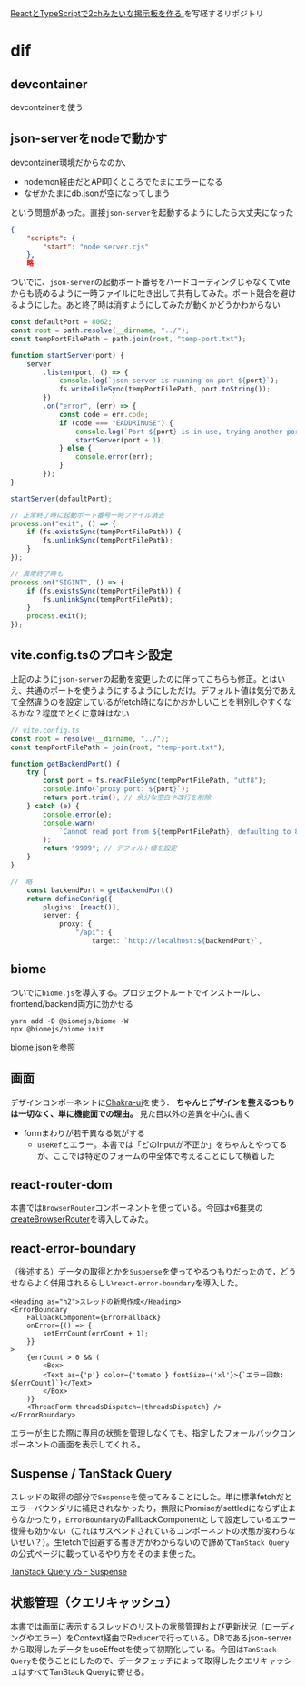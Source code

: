 [ReactとTypeScriptで2chみたいな掲示板を作る ](https://techbookfest.org/product/uGAcppti6jMYVaKZSKjSLS?productVariantID=8Ee4JmqUGuhgD0f6fBzaW5)を写経するリポジトリ

# dif

## devcontainer
devcontainerを使う
## json-serverをnodeで動かす
devcontainer環境だからなのか、

- nodemon経由だとAPI叩くところでたまにエラーになる
- なぜかたまにdb.jsonが空になってしまう

という問題があった。直接`json-server`を起動するようにしたら大丈夫になった

```backend/package.json
{
    "scripts": {
        "start": "node server.cjs"
    },
    略
```

ついでに、`json-server`の起動ポート番号をハードコーディングじゃなくてviteからも読めるように一時ファイルに吐き出して共有してみた。ポート競合を避けるようにした。あと終了時は消すようにしてみたが動くかどうかわからない

```cjs
const defaultPort = 8062;
const root = path.resolve(__dirname, "../");
const tempPortFilePath = path.join(root, "temp-port.txt");

function startServer(port) {
	server
		.listen(port, () => {
			console.log(`json-server is running on port ${port}`);
			fs.writeFileSync(tempPortFilePath, port.toString());
		})
		.on("error", (err) => {
			const code = err.code;
			if (code === "EADDRINUSE") {
				console.log(`Port ${port} is in use, trying another port.`);
				startServer(port + 1);
			} else {
				console.error(err);
			}
		});
}

startServer(defaultPort);

// 正常終了時に起動ポート番号一時ファイル消去
process.on("exit", () => {
	if (fs.existsSync(tempPortFilePath)) {
		fs.unlinkSync(tempPortFilePath);
	}
});

// 異常終了時も
process.on("SIGINT", () => {
	if (fs.existsSync(tempPortFilePath)) {
		fs.unlinkSync(tempPortFilePath);
	}
	process.exit();
});
```

## vite.config.tsのプロキシ設定
上記のように`json-server`の起動を変更したのに伴ってこちらも修正。とはいえ、共通のポートを使うようにするようにしただけ。デフォルト値は気分であえて全然違うのを設定しているがfetch時になにかおかしいことを判別しやすくなるかな？程度でとくに意味はない

```ts
// vite.config.ts
const root = resolve(__dirname, "../");
const tempPortFilePath = join(root, "temp-port.txt");

function getBackendPort() {
	try {
		const port = fs.readFileSync(tempPortFilePath, "utf8");
		console.info(`proxy port: ${port}`);
		return port.trim(); // 余分な空白や改行を削除
	} catch (e) {
		console.error(e);
		console.warn(
			`Cannot read port from ${tempPortFilePath}, defaulting to 8062`,
		);
		return "9999"; // デフォルト値を設定
	}
}

//　略
	const backendPort = getBackendPort()
	return defineConfig({
		plugins: [react()],
		server: {
			proxy: {
				"/api": {
					target: `http://localhost:${backendPort}`,
```

## biome

ついでに`biome.js`を導入する。プロジェクトルートでインストールし、frontend/backend両方に効かせる

```shell
yarn add -D @biomejs/biome -W
npx @biomejs/biome init
```

[biome.json](./biome.json)を参照

## 画面
デザインコンポーネントに[Chakra-ui](https://chakra-ui.com/)を使う． **ちゃんとデザインを整えるつもりは一切なく、単に機能面での理由。** 見た目以外の差異を中心に書く

- formまわりが若干異なる気がする
  - `useRef`とエラー。本書では「どのInputが不正か」をちゃんとやってるが、ここでは特定のフォームの中全体で考えることにして横着した

## react-router-dom
本書では`BrowserRouter`コンポーネントを使っている。今回はv6推奨の[createBrowserRouter](https://reactrouter.com/en/main/routers/create-browser-router)を導入してみた。

## react-error-boundary
（後述する）データの取得とかを`Suspense`を使ってやるつもりだったので，どうせならよく併用されるらしい`react-error-boundary`を導入した。

```tsx
<Heading as="h2">スレッドの新規作成</Heading>
<ErrorBoundary
	FallbackComponent={ErrorFallback}
	onError={() => {
		setErrCount(errCount + 1);
	}}
>
	{errCount > 0 && (
		<Box>
		<Text as={'p'} color={'tomato'} fontSize={'xl'}>{`エラー回数: ${errCount}`}</Text>
		</Box>
	)}
	<ThreadForm threadsDispatch={threadsDispatch} />
</ErrorBoundary>
```

エラーが生じた際に専用の状態を管理しなくても、指定したフォールバックコンポーネントの画面を表示してくれる。

## Suspense / TanStack Query
スレッドの取得の部分で`Suspense`を使ってみることにした。単に標準fetchだとエラーバウンダリに補足されなかったり，無限にPromiseがsettledにならず止まらなかったり，`ErrorBoundary`のFallbackComponentとして設定しているエラー復帰も効かない（これはサスペンドされているコンポーネントの状態が変わらないせい？）。生fetchで回避する書き方がわからないので諦めて`TanStack Query`の公式ページに載っているやり方をそのまま使った。

[TanStack Query v5 - Suspense](https://tanstack.com/query/latest/docs/react/guides/suspense)

## 状態管理（クエリキャッシュ）
本書では画面に表示するスレッドのリストの状態管理および更新状況（ローディングやエラー）をContext経由でReducerで行っている。DBであるjson-serverから取得したデータをuseEffectを使って初期化している。今回は`TanStack Query`を使うことにしたので、データフェッチによって取得したクエリキャッシュはすべてTanStack Queryに寄せる。